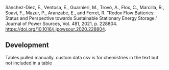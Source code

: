 Sánchez-Díez, E., Ventosa, E., Guarnieri, M., Trovò, A., Flox, C., Marcilla, R., Soavi, F., Mazur, P., Aranzabe, E., and Ferret, R. "Redox Flow Batteries: Status and Perspective towards Sustainable Stationary Energy Storage." Journal of Power Sources, Vol. 481, 2021, p. 228804. https://doi.org/10.1016/j.jpowsour.2020.228804.

## Development

Tables pulled manually. custom data csv is for chemistries in the text but not included in a table